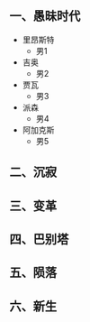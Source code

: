 ## 一、愚昧时代

- 里昂斯特
  - 男1
- 吉奥
  - 男2 
- 贾瓦
  - 男3
- 派森
  - 男4
- 阿加克斯
  - 男5

## 二、沉寂

## 三、变革

## 四、巴别塔

## 五、陨落

## 六、新生